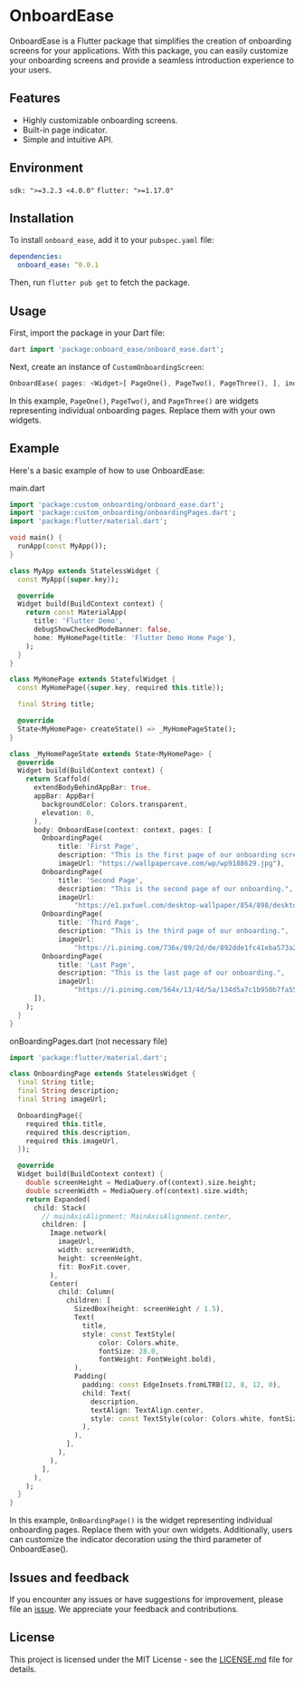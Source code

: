 <!--
This README describes the package. If you publish this package to pub.dev,
this README's contents appear on the landing page for your package.

For information about how to write a good package README, see the guide for
[writing package pages](https://dart.dev/guides/libraries/writing-package-pages).

For general information about developing packages, see the Dart guide for
[creating packages](https://dart.dev/guides/libraries/create-library-packages)
and the Flutter guide for
[developing packages and plugins](https://flutter.dev/developing-packages).
-->

# OnboardEase

OnboardEase is a Flutter package that simplifies the creation of onboarding screens for your applications. With this package, you can easily customize your onboarding screens and provide a seamless introduction experience to your users.

## Features

- Highly customizable onboarding screens.
- Built-in page indicator.
- Simple and intuitive API.

## Environment

`sdk: ">=3.2.3 <4.0.0"`
`flutter: ">=1.17.0"`

## Installation

To install `onboard_ease`, add it to your `pubspec.yaml` file:

```yaml
dependencies:
  onboard_ease: ^0.0.1
```

Then, run `flutter pub get` to fetch the package.

## Usage

First, import the package in your Dart file:

```dart
dart import 'package:onboard_ease/onboard_ease.dart';
```

Next, create an instance of `CustomOnboardingScreen`:

```dart
OnboardEase( pages: <Widget>[ PageOne(), PageTwo(), PageThree(), ], indicatorDecoration: BoxDecoration(color: Colors.blue), context: context, )
```

In this example, `PageOne()`, `PageTwo()`, and `PageThree()` are widgets representing individual onboarding pages. Replace them with your own widgets.

## Example

Here's a basic example of how to use OnboardEase:

main.dart

```dart
import 'package:custom_onboarding/onboard_ease.dart';
import 'package:custom_onboarding/onboardingPages.dart';
import 'package:flutter/material.dart';

void main() {
  runApp(const MyApp());
}

class MyApp extends StatelessWidget {
  const MyApp({super.key});

  @override
  Widget build(BuildContext context) {
    return const MaterialApp(
      title: 'Flutter Demo',
      debugShowCheckedModeBanner: false,
      home: MyHomePage(title: 'Flutter Demo Home Page'),
    );
  }
}

class MyHomePage extends StatefulWidget {
  const MyHomePage({super.key, required this.title});

  final String title;

  @override
  State<MyHomePage> createState() => _MyHomePageState();
}

class _MyHomePageState extends State<MyHomePage> {
  @override
  Widget build(BuildContext context) {
    return Scaffold(
      extendBodyBehindAppBar: true,
      appBar: AppBar(
        backgroundColor: Colors.transparent,
        elevation: 0,
      ),
      body: OnboardEase(context: context, pages: [
        OnboardingPage(
            title: 'First Page',
            description: "This is the first page of our onboarding screen",
            imageUrl: "https://wallpapercave.com/wp/wp9188629.jpg"),
        OnboardingPage(
            title: 'Second Page',
            description: "This is the second page of our onboarding.",
            imageUrl:
                "https://e1.pxfuel.com/desktop-wallpaper/854/898/desktop-wallpaper-neutral-minimalist-aesthetic-minimalistic-summer.jpg"),
        OnboardingPage(
            title: 'Third Page',
            description: "This is the third page of our onboarding.",
            imageUrl:
                "https://i.pinimg.com/736x/89/2d/de/892dde1fc41eba573a249f9355878d77.jpg"),
        OnboardingPage(
            title: 'Last Page',
            description: "This is the last page of our onboarding.",
            imageUrl:
                "https://i.pinimg.com/564x/13/4d/5a/134d5a7c1b950b7fa5523006ccfabd5a.jpg")
      ]),
    );
  }
}

```

onBoardingPages.dart (not necessary file)

```dart
import 'package:flutter/material.dart';

class OnboardingPage extends StatelessWidget {
  final String title;
  final String description;
  final String imageUrl;

  OnboardingPage({
    required this.title,
    required this.description,
    required this.imageUrl,
  });

  @override
  Widget build(BuildContext context) {
    double screenHeight = MediaQuery.of(context).size.height;
    double screenWidth = MediaQuery.of(context).size.width;
    return Expanded(
      child: Stack(
        // mainAxisAlignment: MainAxisAlignment.center,
        children: [
          Image.network(
            imageUrl,
            width: screenWidth,
            height: screenHeight,
            fit: BoxFit.cover,
          ),
          Center(
            child: Column(
              children: [
                SizedBox(height: screenHeight / 1.5),
                Text(
                  title,
                  style: const TextStyle(
                      color: Colors.white,
                      fontSize: 28.0,
                      fontWeight: FontWeight.bold),
                ),
                Padding(
                  padding: const EdgeInsets.fromLTRB(12, 8, 12, 0),
                  child: Text(
                    description,
                    textAlign: TextAlign.center,
                    style: const TextStyle(color: Colors.white, fontSize: 20.0),
                  ),
                ),
              ],
            ),
          ),
        ],
      ),
    );
  }
}

```

In this example, `OnBoardingPage()` is the widget representing individual onboarding pages. Replace them with your own widgets. Additionally, users can customize the indicator decoration using the third parameter of OnboardEase().

## Issues and feedback

If you encounter any issues or have suggestions for improvement, please file an [issue](https://github.com/Photon3009/onboard_ease/issues/new). We appreciate your feedback and contributions.

## License

This project is licensed under the MIT License - see the [LICENSE.md](LICENSE.md) file for details.
